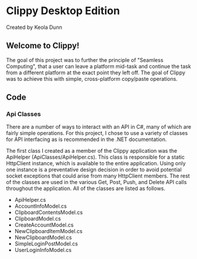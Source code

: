 # Clippy Desktop Edition
Created by Keola Dunn

## Welcome to Clippy!
The goal of this project was to further the principle of "Seamless Computing", that a user can leave a platform mid-task and continue the task from a different platform at the exact point they left off. The goal of Clippy was to achieve this with simple, cross-platform copy/paste operations.

## Code

### Api Classes
There are a number of ways to interact with an API in C#, many of which are fairly simple operations. For this project, I chose to use a variety of classes for API interfacing as is recommended in the .NET documentation. 

The first class I created as a member of the Clippy application was the ApiHelper (ApiClasses/ApiHelper.cs). This class is responsible for a static HttpClient instance, which is available to the entire application. Using only one instance is a preventative design decision in order to avoid potential socket exceptions that could arise from many HttpClient members. The rest of the classes are used in the various Get, Post, Push, and Delete API calls throughout the application. All of the classes are listed as follows.
- ApiHelper.cs
- AccountInfoModel.cs
- ClipboardContentsModel.cs
- ClipboardModel.cs
- CreateAccountModel.cs
- NewClipboardItemModel.cs
- NewClipboardModel.cs
- SimpleLoginPostModel.cs
- UserLoginInfoModel.cs